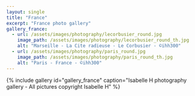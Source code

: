 ```yaml
---
layout: single
title: "France"
excerpt: "France photo gallery"
gallery_france:
  - url: /assets/images/photography/lecorbusier_round.jpg
    image_path: /assets/images/photography/lecorbusier_round_th.jpg
    alt: "Marseille - La Cite radieuse - Le Corbusier - ©ihh300"
  - url: /assets/images/photography/paris_round.jpg
    image_path: /assets/images/photography/paris_round_th.jpg
    alt: "Paris - France - ©ihh300"
---
```

{% include gallery id="gallery_france" caption="Isabelle H photography gallery - All pictures copyright Isabelle H" %}


